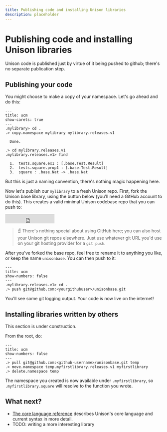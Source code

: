```yaml
---
title: Publishing code and installing Unison libraries
description: placeholder
---
```


# Publishing code and installing Unison libraries

Unison code is published just by virtue of it being pushed to github; there's no separate publication step.

## Publishing your code

You might choose to make a copy of your namespace. Let's go ahead and do this:

```
---
title: ucm
show-carets: true
---
.mylibrary> cd .
.> copy.namespace mylibrary mylibrary.releases.v1

  Done.

.> cd mylibrary.releases.v1
.mylibrary.releases.v1> find

  1.  tests.square.ex1 : [.base.Test.Result]
  2.  tests.square.prop1 : [.base.Test.Result]
  3.  square : .base.Nat -> .base.Nat
```

But this is just a naming convention, there's nothing magic happening here.

Now let's publish our `mylibrary` to a fresh Unison repo. First, fork the Unison base library, using the button below (you'll need a GitHub account to do this). This creates a valid minimal Unison codebase repo that you can push to:

<iframe src="https://ghbtns.com/github-btn.html?user=unisonweb&repo=unisonbase&type=fork&count=true&size=large" frameborder="0" scrolling="0" width="158px" height="30px"></iframe>
<br/>

> ☝️ There's nothing special about using GitHub here; you can also host your Unison git repos elsewhere. Just use whatever git URL you'd use on your git hosting provider for a `git push`.

After you've forked the base repo, feel free to rename it to anything you like, or keep the name `unisonbase`. You can then push to it:

```
---
title: ucm
show-numbers: false
---
.mylibrary.releases.v1> cd .
.> push git@github.com:<yourgithubuser>/unisonbase.git
```

You'll see some git logging output. Your code is now live on the internet!

## Installing libraries written by others

This section is under construction.

From the root, do:

```
---
title: ucm
show-numbers: false
---
.> pull git@github.com:<github-username>/unisonbase.git temp
.> move.namespace temp.myfirstlibrary.releases.v1 myfirstlibrary
.> delete.namespace temp
```

The namespace you created is now available under `.myfirstlibrary`, so `.myfirstlibrary.square` will resolve to the function you wrote.

## What next?

* [The core language reference](/docs/language-reference) describes Unison's core language and current syntax in more detail.
* TODO: writing a more interesting library
